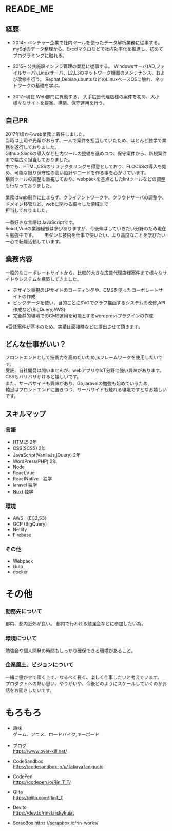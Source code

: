 # READE_ME

## 経歴
- 2014~
ベンチャー企業で社内ツールを使ったデータ解析業務に従事する。
mySqlのデータ整理から、Excelマクロなどで社内効率化を推進し、初めてプログラミングに触れる。

- 2015~
公共施設インフラ管理の業務に従事する。
Windowsサーバ(AD,ファイルサーバ),Linuxサーバ、L2,L3のネットワーク機器のメンテナンス、および改修を行う。
Redhat,Debian,ubuntuなどのLinuxベースOSに触れ、ネットワークの基礎を学ぶ。

- 2017~現在
Web部門に異動する。
大手広告代理店様の案件を初め、大小様々なサイトを提案、構築、保守運用を行う。

## 自己PR
2017年頃からweb業務に着任しました。  
当時は上司や先輩がおらず、一人で案件を担当していたため、ほとんど独学で業務を遂行しておりました。  
Github,Slackの導入など社内ツールの整備を進めつつ、保守案件から、新規案件まで幅広く担当しておりました。  
中でも、HTML,CSSのリファクタリングを得意としており、FLOCSSの導入を始め、可能な限り保守性の高い設計やコードを作る事を心がけています。  
構築ツールの調整も重視しており、webpackを基点としたlintツールなどの調整も行なっておりました。  
<br>
業務はweb制作に止まらず、クライアントワークや、クラウドサーバの調整や、ドメイン移管など、webに関わる細々した領域まで  
担当しておりました。  
<br>
一番好きな言語はJavaScriptです。  
React,Vueの業務経験は多少ありますが、今後伸ばしていきたい分野のため現在も勉強中です。　　
モダンな技術を仕事で使いたい、より高度なことを学びたい一心で転職活動しています。


## 業務内容  
一般的なコーポレートサイトから、比較的大きな広告代理店様案件まで様々なサイトやシステムを構築してきました。  
- デザイン重視のLPサイトのコーディングや、CMSを使ったコーポレートサイトの作成　　  
- ビッグデータを使い、目的ごとにSVGでグラフ描画するシステムの改修,API作成など(BigQuery,AWS)  
- 完全静的環境でのCMS運用を可能とするwordpressプラグインの作成  

※受託案件が基本のため、実績は面接時などに提出させて頂きます。  

## どんな仕事がいい？
フロントエンドとして技術力を高めたいため,jsフレームワークを使用したいです。  
受託、自社開発は問いませんが、webアプリやIoT分野に強い興味があります。  
CSSもバリバリかけると嬉しいです。  
また、サーバサイドも興味があり、Go,laravelの勉強も始めているため,  
軸足はフロントエンドに置きつつ、サーバサイドも触れる環境ですとなお嬉しいです。  


## スキルマップ
### 言語
- HTML5 2年
- CSS(SCSS) 2年
- JavaScript(VanilaJs,jQuery) 2年
- WordPress(PHP) 2年
- Node
- React,Vue  
- ReactNative　独学
- laravel 独学
- [Nuxt](https://github.com/TakuyaTaniguchi/MovieStocker) 独学  
### 環境
- AWS （EC2,S3）
- GCP (BigQuery)  
- Netlify  
- Firebase  
### その他
- Webpack 
- Gulp
- docker

# その他

### 勤務先について
都内、都内近郊が良い。
都内で行われる勉強会などに参加したい為。

### 環境について

勉強会や個人開発の時間もしっかり確保できる環境があること。    

### 企業風土、ビジョンについて
一緒に働かせて頂く上で、なるべく長く、楽しく仕事したいと考えています。  
プロダクトへの熱い思い、やりがいや、今後どのようにスケールしていくのかお話をお聞きしたいです。

# もろもろ
- 趣味  
ゲーム、アニメ、ロードバイク,キーボード

- ブログ  
https://www.over-kill.net/

- CodeSandbox  
https://codesandbox.io/u/TakuyaTaniguchi

- CodePen    
https://codepen.io/Rin_T_T/

- Qiita  
https://qiita.com/RinT_T

- Dev.to  
https://dev.to/rinstarskykujat

- ScraoBox
https://scrapbox.io/rin-works/





